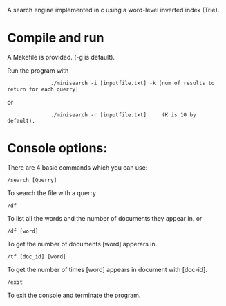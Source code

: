 A search engine implemented in c using a word-level inverted index (Trie).

# Compile and run
A Makefile is provided. (-g is default).

Run the program with 

                  ./minisearch -i [inputfile.txt] -k [num of results to return for each querry]
                  
 or
                  
                 
                  ./minisearch -r [inputfile.txt]     (K is 10 by default).
               
# Console options:

There are 4 basic commands which you can use:
  ```
  /search [Querry]
  ```
  To search the file with a querry
  ```
  /df
  ```
  To list all the words and the number of documents they appear in.
  or
  ```
  /df [word]
  ```
  To get the number of documents [word] apperars in.
  ```
  /tf [doc_id] [word]
  ```
  To get the number of times [word] appears in document with [doc-id].
  ```
  /exit
  ```
  To exit the console and terminate the program.
